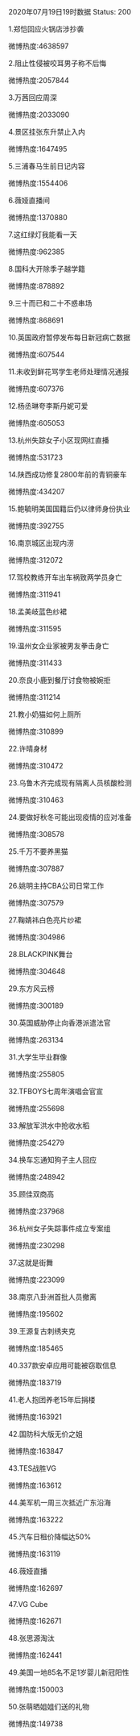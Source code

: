 2020年07月19日19时数据
Status: 200

1.郑恺回应火锅店涉抄袭

微博热度:4638597

2.阻止性侵被咬耳男子称不后悔

微博热度:2057844

3.万茜回应周深

微博热度:2033090

4.景区挂张东升禁止入内

微博热度:1647495

5.三浦春马生前日记内容

微博热度:1554406

6.薇娅直播间

微博热度:1370880

7.这红绿灯我能看一天

微博热度:962385

8.国科大开除季子越学籍

微博热度:878892

9.三十而已和二十不惑串场

微博热度:868691

10.英国政府暂停发布每日新冠病亡数据

微博热度:607544

11.未收到鲜花骂学生老师处理情况通报

微博热度:607376

12.杨丞琳夸李斯丹妮可爱

微博热度:605053

13.杭州失踪女子小区现网红直播

微博热度:531723

14.陕西成功修复2800年前的青铜豪车

微博热度:434207

15.鲍毓明美国国籍后仍以律师身份执业

微博热度:392755

16.南京城区出现内涝

微博热度:312072

17.驾校教练开车出车祸致两学员身亡

微博热度:311941

18.孟美岐蓝色纱裙

微博热度:311595

19.温州女企业家被男友拳击身亡

微博热度:311433

20.奈良小鹿到餐厅讨食物被婉拒

微博热度:311214

21.教小奶猫如何上厕所

微博热度:310899

22.许晴身材

微博热度:310472

23.乌鲁木齐完成现有隔离人员核酸检测

微博热度:310463

24.要做好秋冬可能出现疫情的应对准备

微博热度:308578

25.千万不要养黑猫

微博热度:307887

26.姚明主持CBA公司日常工作

微博热度:307579

27.鞠婧祎白色亮片纱裙

微博热度:304986

28.BLACKPINK舞台

微博热度:304648

29.东方风云榜

微博热度:300189

30.英国威胁停止向香港派遣法官

微博热度:263134

31.大学生毕业群像

微博热度:255805

32.TFBOYS七周年演唱会官宣

微博热度:255698

33.解放军洪水中抢收水稻

微博热度:254279

34.换车忘通知狗子主人回应

微博热度:248942

35.顾佳双商高

微博热度:237968

36.杭州女子失踪事件成立专案组

微博热度:230298

37.这就是街舞

微博热度:223099

38.南京八卦洲首批人员撤离

微博热度:195602

39.王源复古刺绣夹克

微博热度:185465

40.337款安卓应用可能被窃取信息

微博热度:183719

41.老人抱团养老15年后捐楼

微博热度:163921

42.国防科大版无价之姐

微博热度:163847

43.TES战胜VG

微博热度:163612

44.美军机一周三次抵近广东沿海

微博热度:163222

45.汽车日租价降幅达50%

微博热度:163119

46.薇娅直播

微博热度:162697

47.VG Cube

微博热度:162671

48.张思源淘汰

微博热度:162441

49.美国一地85名不足1岁婴儿新冠阳性

微博热度:150003

50.张萌晒姐姐们送的礼物

微博热度:149738

